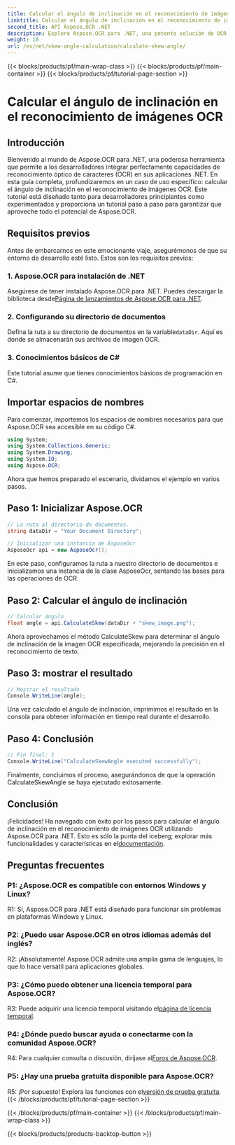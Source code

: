 ```yaml
---
title: Calcular el ángulo de inclinación en el reconocimiento de imágenes OCR
linktitle: Calcular el ángulo de inclinación en el reconocimiento de imágenes OCR
second_title: API Aspose.OCR .NET
description: Explore Aspose.OCR para .NET, una potente solución de OCR para un reconocimiento de texto preciso en sus aplicaciones C#.
weight: 10
url: /es/net/skew-angle-calculation/calculate-skew-angle/
---
```


{{< blocks/products/pf/main-wrap-class >}}
{{< blocks/products/pf/main-container >}}
{{< blocks/products/pf/tutorial-page-section >}}

# Calcular el ángulo de inclinación en el reconocimiento de imágenes OCR

## Introducción

Bienvenido al mundo de Aspose.OCR para .NET, una poderosa herramienta que permite a los desarrolladores integrar perfectamente capacidades de reconocimiento óptico de caracteres (OCR) en sus aplicaciones .NET. En esta guía completa, profundizaremos en un caso de uso específico: calcular el ángulo de inclinación en el reconocimiento de imágenes OCR. Este tutorial está diseñado tanto para desarrolladores principiantes como experimentados y proporciona un tutorial paso a paso para garantizar que aproveche todo el potencial de Aspose.OCR.

## Requisitos previos

Antes de embarcarnos en este emocionante viaje, asegurémonos de que su entorno de desarrollo esté listo. Estos son los requisitos previos:

### 1. Aspose.OCR para instalación de .NET

 Asegúrese de tener instalado Aspose.OCR para .NET. Puedes descargar la biblioteca desde[Página de lanzamientos de Aspose.OCR para .NET](https://releases.aspose.com/ocr/net/).

### 2. Configurando su directorio de documentos

Defina la ruta a su directorio de documentos en la variable`dataDir`. Aquí es donde se almacenarán sus archivos de imagen OCR.

### 3. Conocimientos básicos de C#

Este tutorial asume que tienes conocimientos básicos de programación en C#.

## Importar espacios de nombres

Para comenzar, importemos los espacios de nombres necesarios para que Aspose.OCR sea accesible en su código C#.

```csharp
using System;
using System.Collections.Generic;
using System.Drawing;
using System.IO;
using Aspose.OCR;
```

Ahora que hemos preparado el escenario, dividamos el ejemplo en varios pasos.

## Paso 1: Inicializar Aspose.OCR

```csharp
// La ruta al directorio de documentos.
string dataDir = "Your Document Directory";

// Inicializar una instancia de AsposeOcr
AsposeOcr api = new AsposeOcr();
```

En este paso, configuramos la ruta a nuestro directorio de documentos e inicializamos una instancia de la clase AsposeOcr, sentando las bases para las operaciones de OCR.

## Paso 2: Calcular el ángulo de inclinación

```csharp
// Calcular ángulo
float angle = api.CalculateSkew(dataDir + "skew_image.png");
```

Ahora aprovechamos el método CalculateSkew para determinar el ángulo de inclinación de la imagen OCR especificada, mejorando la precisión en el reconocimiento de texto.

## Paso 3: mostrar el resultado

```csharp
// Mostrar el resultado
Console.WriteLine(angle);
```

Una vez calculado el ángulo de inclinación, imprimimos el resultado en la consola para obtener información en tiempo real durante el desarrollo.

## Paso 4: Conclusión

```csharp
// Fin final: 1
Console.WriteLine("CalculateSkewAngle executed successfully");
```

Finalmente, concluimos el proceso, asegurándonos de que la operación CalculateSkewAngle se haya ejecutado exitosamente.

## Conclusión

 ¡Felicidades! Ha navegado con éxito por los pasos para calcular el ángulo de inclinación en el reconocimiento de imágenes OCR utilizando Aspose.OCR para .NET. Esto es sólo la punta del iceberg; explorar más funcionalidades y características en el[documentación](https://reference.aspose.com/ocr/net/).

## Preguntas frecuentes

### P1: ¿Aspose.OCR es compatible con entornos Windows y Linux?

R1: Sí, Aspose.OCR para .NET está diseñado para funcionar sin problemas en plataformas Windows y Linux.

### P2: ¿Puedo usar Aspose.OCR en otros idiomas además del inglés?

R2: ¡Absolutamente! Aspose.OCR admite una amplia gama de lenguajes, lo que lo hace versátil para aplicaciones globales.

### P3: ¿Cómo puedo obtener una licencia temporal para Aspose.OCR?

 R3: Puede adquirir una licencia temporal visitando el[página de licencia temporal](https://purchase.aspose.com/temporary-license/).

### P4: ¿Dónde puedo buscar ayuda o conectarme con la comunidad Aspose.OCR?

 R4: Para cualquier consulta o discusión, diríjase al[Foros de Aspose.OCR](https://forum.aspose.com/c/ocr/16).

### P5: ¿Hay una prueba gratuita disponible para Aspose.OCR?

R5: ¡Por supuesto! Explora las funciones con el[versión de prueba gratuita](https://releases.aspose.com/).
{{< /blocks/products/pf/tutorial-page-section >}}

{{< /blocks/products/pf/main-container >}}
{{< /blocks/products/pf/main-wrap-class >}}

{{< blocks/products/products-backtop-button >}}
